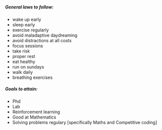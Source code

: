 ##### General laws to follow:
- wake up early
- sleep early
- exercise regularly
- avoid maladaptive daydreaming
- avoid distractions at all costs
- focus sessions
- take risk
- proper rest
- eat healthy
- run on sundays
- walk daily
- breathing exercises

##### Goals to attain:
- Phd
- Lab
- Reinforcement learning
- Good at Mathematics
- Solving problems regulary [specifically Maths and Competitive coding]



